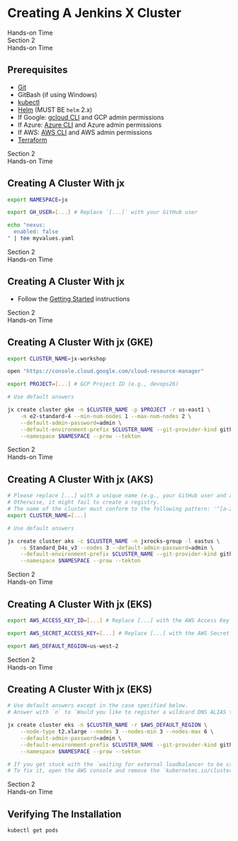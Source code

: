 <!-- .slide: class="center dark" -->
<!-- .slide: data-background="../img/background/hands-on.jpg" -->
# Creating A Jenkins X Cluster

<div class="label">Hands-on Time</div>


<!-- .slide: class="dark" -->
<div class="eyebrow">Section 2</div>
<div class="label">Hands-on Time</div>

## Prerequisites

* [Git](https://git-scm.com/)
* GitBash (if using Windows)
* [kubectl](https://kubernetes.io/docs/tasks/tools/install-kubectl/)
* [Helm](https://github.com/helm/helm/releases) (MUST BE `helm` 2.x)
* If Google: [gcloud CLI](https://cloud.google.com/sdk/docs/quickstarts) and GCP admin permissions
* If Azure: [Azure CLI](https://docs.microsoft.com/en-us/cli/azure/install-azure-cli) and Azure admin permissions
* If AWS: [AWS CLI](https://aws.amazon.com/cli/) and AWS admin permissions
* [Terraform](https://www.terraform.io/downloads.html)


<!-- .slide: class="dark" -->
<div class="eyebrow">Section 2</div>
<div class="label">Hands-on Time</div>

## Creating A Cluster With jx

```bash
export NAMESPACE=jx

export GH_USER=[...] # Replace `[...]` with your GitHub user

echo "nexus:
  enabled: false
" | tee myvalues.yaml
```


<!-- .slide: class="dark" -->
<div class="eyebrow">Section 2</div>
<div class="label">Hands-on Time</div>

## Creating A Cluster With jx

* Follow the [Getting Started](https://jenkins-x.io/docs/getting-started/) instructions


<!-- .slide: class="dark" -->
<div class="eyebrow">Section 2</div>
<div class="label">Hands-on Time</div>

## Creating A Cluster With jx (GKE)

```bash
export CLUSTER_NAME=jx-workshop

open "https://console.cloud.google.com/cloud-resource-manager"

export PROJECT=[...] # GCP Project ID (e.g., devops26)

# Use default answers

jx create cluster gke -n $CLUSTER_NAME -p $PROJECT -r us-east1 \
    -m e2-standard-4 --min-num-nodes 1 --max-num-nodes 2 \
    --default-admin-password=admin \
    --default-environment-prefix $CLUSTER_NAME --git-provider-kind github \
    --namespace $NAMESPACE --prow --tekton
```


<!-- .slide: class="dark" -->
<div class="eyebrow">Section 2</div>
<div class="label">Hands-on Time</div>

## Creating A Cluster With jx (AKS)

```bash
# Please replace [...] with a unique name (e.g., your GitHub user and a day and month).
# Otherwise, it might fail to create a registry.
# The name of the cluster must conform to the following pattern: '^[a-zA-Z0-9]*$'.
export CLUSTER_NAME=[...]

# Use default answers

jx create cluster aks -c $CLUSTER_NAME -n jxrocks-group -l eastus \
    -s Standard_D4s_v3 --nodes 3 --default-admin-password=admin \
    --default-environment-prefix $CLUSTER_NAME --git-provider-kind github \
    --namespace $NAMESPACE --prow --tekton
```


<!-- .slide: class="dark" -->
<div class="eyebrow">Section 2</div>
<div class="label">Hands-on Time</div>

## Creating A Cluster With jx (EKS)

```bash
export AWS_ACCESS_KEY_ID=[...] # Replace [...] with the AWS Access Key ID

export AWS_SECRET_ACCESS_KEY=[...] # Replace [...] with the AWS Secret Access Key

export AWS_DEFAULT_REGION=us-west-2
```


<!-- .slide: class="dark" -->
<div class="eyebrow">Section 2</div>
<div class="label">Hands-on Time</div>

## Creating A Cluster With jx (EKS)

```bash
# Use default answers except in the case specified below.
# Answer with `n` to `Would you like to register a wildcard DNS ALIAS to point at this ELB address?`

jx create cluster eks -n $CLUSTER_NAME -r $AWS_DEFAULT_REGION \
    --node-type t2.xlarge --nodes 3 --nodes-min 3 --nodes-max 6 \
    --default-admin-password=admin \
    --default-environment-prefix $CLUSTER_NAME --git-provider-kind github \
    --namespace $NAMESPACE --prow --tekton

# If you get stuck with the `waiting for external loadbalancer to be created and update the nginx-ingress-controller service in kube-system namespace`, you probably encountered a bug.
# To fix it, open the AWS console and remove the `kubernetes.io/cluster/$CLUSTER_NAME` tag from the security group `eks-cluster-sg-*`.
```


<!-- .slide: class="dark" -->
<div class="eyebrow">Section 2</div>
<div class="label">Hands-on Time</div>

## Verifying The Installation

```bash
kubectl get pods
```
